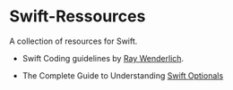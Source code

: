 # Swift-Ressources
A collection of resources for Swift.

- Swift Coding guidelines by [Ray Wenderlich](https://github.com/raywenderlich/swift-style-guide").

- The Complete Guide to Understanding [Swift Optionals](https://github.com/elmoswelt/Swift-Ressources/blob/master/PDF/The-Complete-Guide-to-Understanding-Swift-Optionals.pdf)
